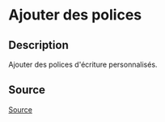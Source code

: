 # Ajouter des polices

## Description

Ajouter des polices d'écriture personnalisés. 

## Source 

[Source](https://softwarb.blog/ionic-custom-fonts/)
